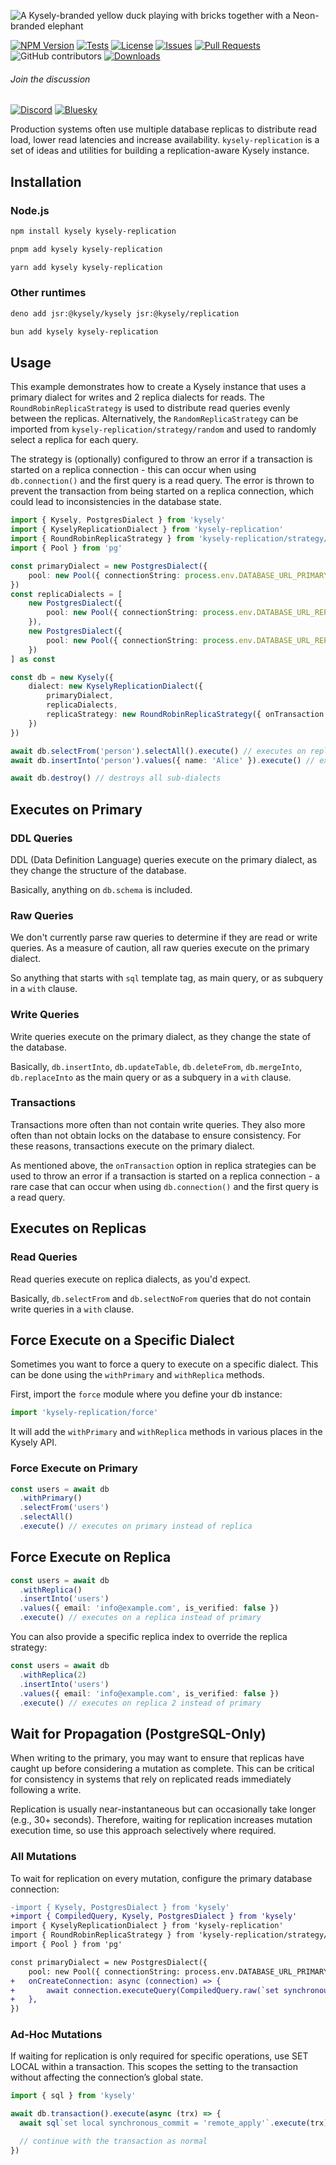 ![A Kysely-branded yellow duck playing with bricks together with a Neon-branded elephant](./assets/banner.png)

[![NPM Version](https://img.shields.io/npm/v/kysely-replication?style=flat&label=latest)](https://github.com/kysely-org/kysely-replication/releases/latest)
[![Tests](https://github.com/kysely-org/kysely-replication/actions/workflows/test.yml/badge.svg)](https://github.com/kysely-org/kysely-replication)
[![License](https://img.shields.io/github/license/kysely-org/kysely-replication?style=flat)](https://github.com/kysely-org/kysely-replication/blob/main/LICENSE)
[![Issues](https://img.shields.io/github/issues-closed/kysely-org/kysely-replication?logo=github)](https://github.com/kysely-org/kysely-replication/issues?q=is%3Aissue+is%3Aopen+sort%3Aupdated-desc)
[![Pull Requests](https://img.shields.io/github/issues-pr-closed/kysely-org/kysely-replication?label=PRs&logo=github&style=flat)](https://github.com/kysely-org/kysely-replication/pulls?q=is%3Apr+is%3Aopen+sort%3Aupdated-desc)
![GitHub contributors](https://img.shields.io/github/contributors/kysely-org/kysely-replication)
[![Downloads](https://img.shields.io/npm/dw/kysely-replication?logo=npm)](https://www.npmjs.com/package/kysely-replication)

###### Join the discussion ⠀⠀⠀⠀⠀⠀⠀

[![Discord](https://img.shields.io/badge/Discord-%235865F2.svg?style=flat&logo=discord&logoColor=white)](https://discord.gg/xyBJ3GwvAm)
[![Bluesky](https://img.shields.io/badge/Bluesky-0285FF?style=flat&logo=Bluesky&logoColor=white)](https://bsky.app/profile/kysely.dev)

Production systems often use multiple database replicas to distribute read load, lower read latencies and increase availability. `kysely-replication` is a set of ideas and utilities 
for building a replication-aware Kysely instance.

## Installation

### Node.js

```sh
npm install kysely kysely-replication
```

```bash
pnpm add kysely kysely-replication
```

```bash
yarn add kysely kysely-replication
```

### Other runtimes

```bash
deno add jsr:@kysely/kysely jsr:@kysely/replication
```

```bash
bun add kysely kysely-replication
```

## Usage

This example demonstrates how to create a Kysely instance that uses a primary dialect 
for writes and 2 replica dialects for reads. The `RoundRobinReplicaStrategy` 
is used to distribute read queries evenly between the replicas. Alternatively,
the `RandomReplicaStrategy` can be imported from `kysely-replication/strategy/random` 
and used to randomly select a replica for each query.

The strategy is (optionally) configured to throw an error if a transaction is started 
on a replica connection - this can occur when using `db.connection()` and the first 
query is a read query. The error is thrown to prevent the transaction from being 
started on a replica connection, which could lead to inconsistencies in the database 
state.

```ts
import { Kysely, PostgresDialect } from 'kysely'
import { KyselyReplicationDialect } from 'kysely-replication'
import { RoundRobinReplicaStrategy } from 'kysely-replication/strategy/round-robin'
import { Pool } from 'pg'

const primaryDialect = new PostgresDialect({
    pool: new Pool({ connectionString: process.env.DATABASE_URL_PRIMARY })
})
const replicaDialects = [
    new PostgresDialect({
        pool: new Pool({ connectionString: process.env.DATABASE_URL_REPLICA_1 })
    }),
    new PostgresDialect({
        pool: new Pool({ connectionString: process.env.DATABASE_URL_REPLICA_2 })
    })
] as const

const db = new Kysely({
    dialect: new KyselyReplicationDialect({
        primaryDialect,
        replicaDialects,
        replicaStrategy: new RoundRobinReplicaStrategy({ onTransaction: 'error' })
    })
})

await db.selectFrom('person').selectAll().execute() // executes on replica
await db.insertInto('person').values({ name: 'Alice' }).execute() // executes on primary

await db.destroy() // destroys all sub-dialects
```

## Executes on Primary

### DDL Queries

DDL (Data Definition Language) queries execute on the primary dialect, as they 
change the structure of the database.

Basically, anything on `db.schema` is included.

### Raw Queries

We don't currently parse raw queries to determine if they are read or write queries. 
As a measure of caution, all raw queries execute on the primary dialect.

So anything that starts with `sql` template tag, as main query, or as subquery 
in a `with` clause.

### Write Queries

Write queries execute on the primary dialect, as they change the state of the database.

Basically, `db.insertInto`, `db.updateTable`, `db.deleteFrom`, `db.mergeInto`, `db.replaceInto` 
as the main query or as a subquery in a `with` clause.

### Transactions

Transactions more often than not contain write queries. They also more often than 
not obtain locks on the database to ensure consistency. For these reasons, transactions 
execute on the primary dialect.

As mentioned above, the `onTransaction` option in replica strategies can be used 
to throw an error if a transaction is started on a replica connection - a rare 
case that can occur when using `db.connection()` and the first query is a read 
query.

## Executes on Replicas

### Read Queries

Read queries execute on replica dialects, as you'd expect.

Basically, `db.selectFrom` and `db.selectNoFrom` queries that do not contain write 
queries in a `with` clause.

## Force Execute on a Specific Dialect

Sometimes you want to force a query to execute on a specific dialect. This can 
be done using the `withPrimary` and `withReplica` methods.

First, import the `force` module where you define your db instance:

```ts
import 'kysely-replication/force'
```

It will add the `withPrimary` and `withReplica` methods in various places in the
Kysely API.

### Force Execute on Primary

```ts
const users = await db
  .withPrimary()
  .selectFrom('users')
  .selectAll()
  .execute() // executes on primary instead of replica
```

## Force Execute on Replica

```ts
const users = await db
  .withReplica()
  .insertInto('users')
  .values({ email: 'info@example.com', is_verified: false })
  .execute() // executes on a replica instead of primary
```

You can also provide a specific replica index to override the replica strategy:

```ts
const users = await db
  .withReplica(2)
  .insertInto('users')
  .values({ email: 'info@example.com', is_verified: false })
  .execute() // executes on replica 2 instead of primary
```

## Wait for Propagation (PostgreSQL-Only)

When writing to the primary, you may want to ensure that replicas have caught up before considering a mutation as complete. This can be critical for consistency in systems that rely on replicated reads immediately following a write.

Replication is usually near-instantaneous but can occasionally take longer (e.g., 30+ seconds). Therefore, waiting for replication increases mutation execution time, so use this approach selectively where required.

### All Mutations

To wait for replication on every mutation, configure the primary database connection:

```diff
-import { Kysely, PostgresDialect } from 'kysely'
+import { CompiledQuery, Kysely, PostgresDialect } from 'kysely'
import { KyselyReplicationDialect } from 'kysely-replication'
import { RoundRobinReplicaStrategy } from 'kysely-replication/strategy/round-robin'
import { Pool } from 'pg'

const primaryDialect = new PostgresDialect({
    pool: new Pool({ connectionString: process.env.DATABASE_URL_PRIMARY }),
+   onCreateConnection: async (connection) => {
+       await connection.executeQuery(CompiledQuery.raw(`set synchronous_commit = 'remote_apply'`))
+   },
})
```

### Ad-Hoc Mutations

If waiting for replication is only required for specific operations, use SET LOCAL within a transaction. This scopes the setting to the transaction without affecting the connection’s global state.

```ts
import { sql } from 'kysely'

await db.transaction().execute(async (trx) => {
  await sql`set local synchronous_commit = 'remote_apply'`.execute(trx)

  // continue with the transaction as normal
})
```

